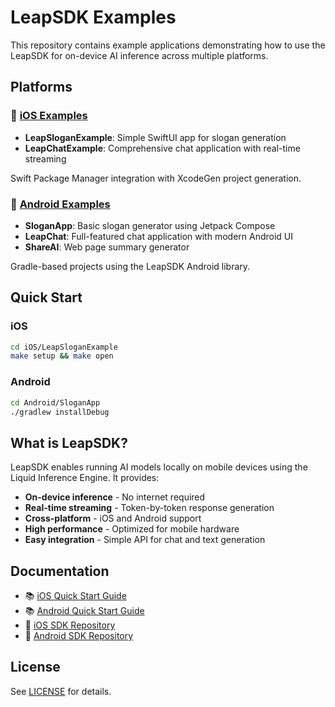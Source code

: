 # LeapSDK Examples

This repository contains example applications demonstrating how to use the LeapSDK for on-device AI inference across multiple platforms.

## Platforms

### 📱 [iOS Examples](./iOS/)
- **LeapSloganExample**: Simple SwiftUI app for slogan generation
- **LeapChatExample**: Comprehensive chat application with real-time streaming

Swift Package Manager integration with XcodeGen project generation.

### 🤖 [Android Examples](./Android/)
- **SloganApp**: Basic slogan generator using Jetpack Compose
- **LeapChat**: Full-featured chat application with modern Android UI
- **ShareAI**: Web page summary generator

Gradle-based projects using the LeapSDK Android library.

## Quick Start

### iOS
```bash
cd iOS/LeapSloganExample
make setup && make open
```

### Android  
```bash
cd Android/SloganApp
./gradlew installDebug
```

## What is LeapSDK?

LeapSDK enables running AI models locally on mobile devices using the Liquid Inference Engine. It provides:

- **On-device inference** - No internet required
- **Real-time streaming** - Token-by-token response generation  
- **Cross-platform** - iOS and Android support
- **High performance** - Optimized for mobile hardware
- **Easy integration** - Simple API for chat and text generation

## Documentation

- 📚 [iOS Quick Start Guide](https://leap.liquid.ai/docs/ios-quick-start-guide)
- 📚 [Android Quick Start Guide](https://leap.liquid.ai/docs/android-quick-start-guide)
- 🔗 [iOS SDK Repository](https://github.com/Liquid4All/leap-ios)
- 🔗 [Android SDK Repository](https://github.com/Liquid4All/leap-android-sdk)

## License

See [LICENSE](./LICENSE) for details.

